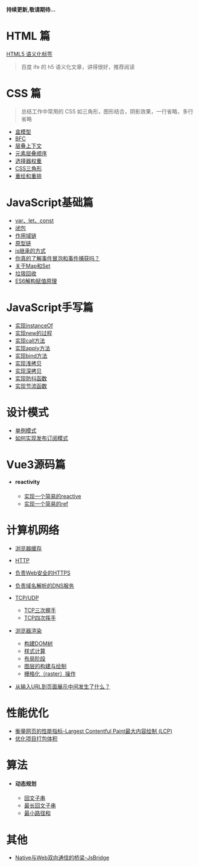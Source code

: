 **持续更新,敬请期待...**

# HTML 篇

[HTML5 语义化标签](https://rainylog.com/post/ife-note-1/)

> 百度 ife 的 h5 语义化文章，讲得很好，推荐阅读

# CSS 篇

> 总结工作中常用的 CSS 如三角形，图形结合，阴影效果，一行省略，多行省略

- [盒模型](https://github.com/Wild-bit/myBlog/blob/main/CSS%E5%9F%BA%E7%A1%80/%E5%9F%BA%E7%A1%80%E7%AF%87.md#css%E7%9B%92%E6%A8%A1%E5%9E%8B)
- [BFC](https://github.com/Wild-bit/myBlog/blob/main/CSS%E5%9F%BA%E7%A1%80/%E5%9F%BA%E7%A1%80%E7%AF%87.md#bfc)
- [层叠上下文](https://github.com/Wild-bit/myBlog/blob/main/CSS%E5%9F%BA%E7%A1%80/%E5%9F%BA%E7%A1%80%E7%AF%87.md#%E5%B1%82%E5%8F%A0%E4%B8%8A%E4%B8%8B%E6%96%87)
- [元素层叠顺序](https://github.com/Wild-bit/myBlog/blob/main/CSS%E5%9F%BA%E7%A1%80/%E5%9F%BA%E7%A1%80%E7%AF%87.md#%E5%85%83%E7%B4%A0%E5%B1%82%E5%8F%A0%E9%A1%BA%E5%BA%8F)
- [选择器权重](https://github.com/Wild-bit/myBlog/blob/main/CSS%E5%9F%BA%E7%A1%80/%E5%9F%BA%E7%A1%80%E7%AF%87.md#%E9%80%89%E6%8B%A9%E5%99%A8%E6%9D%83%E9%87%8D)
- [CSS三角形](https://github.com/Wild-bit/myBlog/blob/main/CSS%E5%9F%BA%E7%A1%80/%E5%9F%BA%E7%A1%80%E7%AF%87.md#css-%E4%B8%89%E8%A7%92%E5%BD%A2)
- [重绘和重排](https://github.com/Wild-bit/myBlog/blob/main/CSS%E5%9F%BA%E7%A1%80/%E5%9F%BA%E7%A1%80%E7%AF%87.md#%E9%87%8D%E7%BB%98%E5%92%8C%E5%9B%9E%E6%B5%81%E9%87%8D%E6%8E%92)
# JavaScript基础篇

- [var、let、const](https://github.com/Wild-bit/myBlog/issues/1)
- [闭包](https://github.com/Wild-bit/myBlog/issues/2)
- [作用域链](https://github.com/Wild-bit/myBlog/issues/3)
- [原型链](https://github.com/Wild-bit/myBlog/issues/4)
- [js继承的方式](https://github.com/Wild-bit/myBlog/issues/19)
- [你真的了解事件冒泡和事件捕获吗？](https://juejin.cn/post/6844903834075021326)
- [关于Map和Set](https://github.com/Wild-bit/myBlog/issues/5)
- [垃圾回收](https://github.com/Wild-bit/myBlog/issues/18)
- [ES6解构赋值原理](https://github.com/Wild-bit/myBlog/issues/20)

# JavaScript手写篇
- [实现instanceOf](https://github.com/Wild-bit/myBlog/issues/21)
- [实现new的过程](https://github.com/Wild-bit/myBlog/issues/22)
- [实现call方法](https://github.com/Wild-bit/myBlog/issues/23)
- [实现apply方法](https://github.com/Wild-bit/myBlog/issues/24)
- [实现bind方法](https://github.com/Wild-bit/myBlog/issues/25)
- [实现浅拷贝](https://github.com/Wild-bit/myBlog/issues/27)
- [实现深拷贝](https://github.com/Wild-bit/myBlog/issues/28)
- [实现防抖函数](https://github.com/Wild-bit/myBlog/issues/30)
- [实现节流函数](https://github.com/Wild-bit/myBlog/issues/30)

# 设计模式
- [单例模式](https://github.com/Wild-bit/myBlog/issues/31)
- [如何实现发布订阅模式](https://github.com/Wild-bit/myBlog/issues/29)
# Vue3源码篇
- #### reactivity
  - [实现一个简易的reactive](https://github.com/Wild-bit/myBlog/blob/main/Vue/Reactivity-Vue3/Reactivity.md)
  - [实现一个简易的ref](https://github.com/Wild-bit/myBlog/blob/main/Vue/Reactivity-Vue3/Ref.md)

# 计算机网络

- [浏览器缓存](https://github.com/Wild-bit/myBlog/issues/6)
- [HTTP](https://github.com/Wild-bit/myBlog/issues/13)
- [负责Web安全的HTTPS](https://github.com/Wild-bit/myBlog/issues/7)
- [负责域名解析的DNS服务](https://github.com/Wild-bit/myBlog/issues/8)
- [TCP/UDP](https://github.com/Wild-bit/myBlog/issues/9)
  - [TCP三次握手](https://github.com/Wild-bit/myBlog/issues/15)
  - [TCP四次挥手](https://github.com/Wild-bit/myBlog/issues/16)
  <!-- - [TCP的队首阻塞](https://github.com/Wild-bit/myBlog/issues/17) -->

- [浏览器渲染](https://github.com/Wild-bit/myBlog/issues/32)
  - [构建DOM树](https://github.com/Wild-bit/myBlog/issues/32)
  - [样式计算](https://github.com/Wild-bit/myBlog/issues/32)
  - [布局阶段](https://github.com/Wild-bit/myBlog/issues/32)
  - [图层的构建与绘制](https://github.com/Wild-bit/myBlog/issues/32)
  - [栅格化（raster）操作](https://github.com/Wild-bit/myBlog/issues/32)
- [从输入URL到页面展示中间发生了什么？](https://github.com/Wild-bit/myBlog/issues/33)

# 性能优化
- [衡量网页的性能指标-Largest Contentful Paint最大内容绘制 (LCP)](https://github.com/Wild-bit/myBlog/issues/34)
- [优化项目打包体积](https://github.com/Wild-bit/myBlog/issues/14)


# 算法

- #### 动态规划
  - [回文子串](https://github.com/Wild-bit/myBlog/issues/12)
  - [最长回文子串](https://github.com/Wild-bit/myBlog/issues/11)
  - [最小路径和](https://github.com/Wild-bit/myBlog/issues/10)


# 其他
- [Native与Web双向通信的桥梁-JsBridge](https://github.com/Wild-bit/myBlog/issues/26)